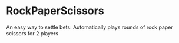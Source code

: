 # RockPaperScissors
An easy way to settle bets: Automatically plays rounds of rock paper scissors for 2 players

